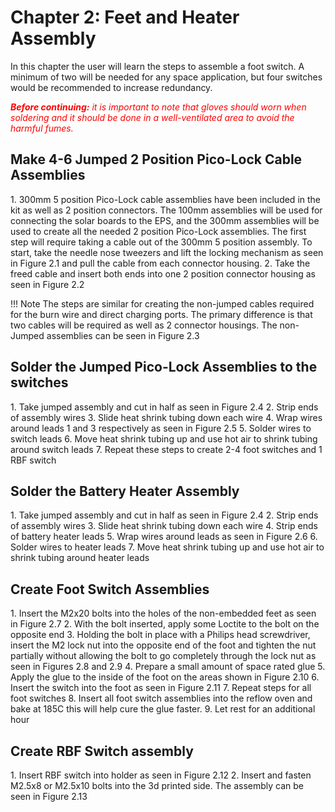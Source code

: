 # Chapter 2: Feet and Heater Assembly 
In this chapter the user will learn the steps to assemble a foot switch. A minimum of two will be needed for any space application, but four switches would be recommended to increase redundancy.

<span style="color:red">***Before continuing:** it is important to note that gloves should worn when soldering and it should be done in a well-ventilated area to avoid the harmful fumes.*</span>


## Make 4-6 Jumped 2 Position Pico-Lock Cable Assemblies
<div class="result" markdown>
1. 300mm 5 position Pico-Lock cable assemblies have been included in the kit as well as 2 position connectors. The 100mm assemblies will be used for connecting the solar boards to the EPS, and the 300mm assemblies will be used to create all the needed 2 position Pico-Lock assemblies. The first step will require taking a cable out of the 300mm 5 position assembly. To start, take the needle nose tweezers and lift the locking mechanism as seen in Figure 2.1 and pull the cable from each connector housing.
2. Take the freed cable and insert both ends into one 2 position connector housing as seen in Figure 2.2

</div>

!!! Note
    The steps are similar for creating the non-jumped cables required for the burn wire and direct charging ports. The primary difference is that two cables will be required as well as 2 connector housings. The non-Jumped assemblies can be seen in Figure 2.3

## Solder the Jumped Pico-Lock Assemblies to the switches
<div class="result" markdown>
1. Take jumped assembly and cut in half as seen in Figure 2.4
2. Strip ends of assembly wires
3. Slide heat shrink tubing down each wire
4. Wrap wires around leads 1 and 3 respectively as seen in Figure 2.5
5. Solder wires to switch leads
6. Move heat shrink tubing up and use hot air to shrink tubing around switch leads
7. Repeat these steps to create 2-4 foot switches and 1 RBF switch

</div>

## Solder the Battery Heater Assembly
<div class="result" markdown>
1. Take jumped assembly and cut in half as seen in Figure 2.4
2. Strip ends of assembly wires
3. Slide heat shrink tubing down each wire
4. Strip ends of battery heater leads
5. Wrap wires around leads as seen in Figure 2.6
6. Solder wires to heater leads
7. Move heat shrink tubing up and use hot air to shrink tubing around heater leads
</div>

## Create Foot Switch Assemblies
<div class="result" markdown>
1. Insert the M2x20 bolts into the holes of the non-embedded feet as seen in Figure 2.7
2. With the bolt inserted, apply some Loctite to the bolt on the opposite end
3. Holding the bolt in place with a Philips head screwdriver, insert the M2 lock nut into the opposite end of the foot and tighten the nut partially without allowing the bolt to go completely through the lock nut as seen in Figures 2.8 and 2.9
4. Prepare a small amount of space rated glue
5. Apply the glue to the inside of the foot on the areas shown in Figure 2.10
6. Insert the switch into the foot as seen in Figure 2.11
7. Repeat steps for all foot switches
8. Insert all foot switch assemblies into the reflow oven and bake at 185C this will help cure the glue faster.
9. Let rest for an additional hour
</div>

## Create RBF Switch assembly
<div class="result" markdown>
1. Insert RBF switch into holder as seen in Figure 2.12
2. Insert and fasten M2.5x8 or M2.5x10 bolts into the 3d printed side. The assembly can be seen in Figure 2.13
</div>